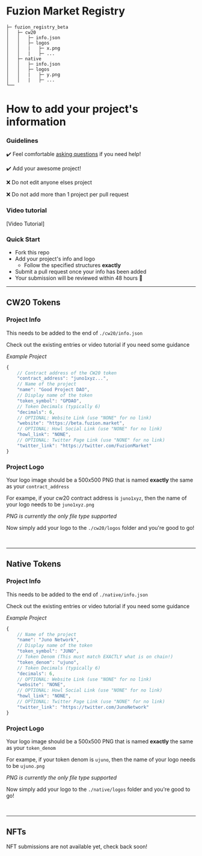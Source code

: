 # **Fuzion Market Registry**

```
├─ fuzion_registry_beta
│   ├─ cw20
│   │   ├─ info.json
│   │   ├─ logos
│   │   |   ├─ x.png
│   │   |   ├─ ...
│   ├─ native
│   │   ├─ info.json
│   │   ├─ logos
│   │   |   ├─ y.png
│   │   |   ├─ ...
└──
```

# **How to add your project's information**

### **Guidelines**
✔️ Feel comfortable [asking questions](https://discord.gg/juno) if you need help!

✔️ Add your awesome project!

❌ Do not edit anyone elses project

❌ Do not add more than 1 project per pull request


### **Video tutorial**
[Video Tutorial]

### **Quick Start**

- Fork this repo
- Add your project's info and logo
    - Follow the specified structures **exactly**
- Submit a pull request once your info has been added
- Your submission will be reviewed within 48 hours :tada:

---

## **CW20 Tokens**

### **Project Info**

This needs to be added to the end of `./cw20/info.json`

Check out the existing entries or video tutorial if you need some guidance

_Example Project_
```js
{
    // Contract address of the CW20 token
    "contract_address": "juno1xyz...",
    // Name of the project
    "name": "Good Project DAO",
    // Display name of the token
    "token_symbol": "GPDAO",
    // Token Decimals (typically 6)
    "decimals": 6,
    // OPTIONAL: Website Link (use "NONE" for no link)
    "website": "https://beta.fuzion.market",
    // OPTIONAL: Howl Social Link (use "NONE" for no link)
    "howl_link": "NONE",
    // OPTIONAL: Twitter Page Link (use "NONE" for no link)
    "twitter_link": "https://twitter.com/FuzionMarket"
}
```

### **Project Logo**

Your logo image should be a 500x500 PNG that is named **exactly** the same as your `contract_address`

For exampe, if your cw20 contract address is `juno1xyz`, then the name of your logo needs to be `juno1xyz.png`

*PNG is currently the only file type supported*

Now simply add your logo to the `./cw20/logos` folder and you're good to go!

</br>

---

## **Native Tokens**

### **Project Info**

This needs to be added to the end of `./native/info.json`

Check out the existing entries or video tutorial if you need some guidance

_Example Project_

```js
{
    // Name of the project
    "name": "Juno Network",
    // Display name of the token
    "token_symbol": "JUNO",
    // Token Denom (This must match EXACTLY what is on chain!)
    "token_denom": "ujuno",
    // Token Decimals (typically 6)
    "decimals": 6,
    // OPTIONAL: Website Link (use "NONE" for no link)
    "website": "NONE",
    // OPTIONAL: Howl Social Link (use "NONE" for no link)
    "howl_link": "NONE",
    // OPTIONAL: Twitter Page Link (use "NONE" for no link)
    "twitter_link": "https://twitter.com/JunoNetwork"
}
```

### **Project Logo**

Your logo image should be a 500x500 PNG that is named **exactly** the same as your `token_denom`

For exampe, if your token denom is `ujuno`, then the name of your logo needs to be `ujuno.png`

*PNG is currently the only file type supported*

Now simply add your logo to the `./native/logos` folder and you're good to go!

</br>

---

## **NFTs**

NFT submissions are not available yet, check back soon!